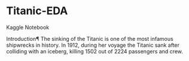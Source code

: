 # Titanic-EDA
Kaggle Notebook

Introduction¶
The sinking of the Titanic is one of the most infamous shipwrecks in history. In 1912, during her voyage the Titanic sank after colliding with an iceberg, killing 1502 out of 2224 passengers and crew.
